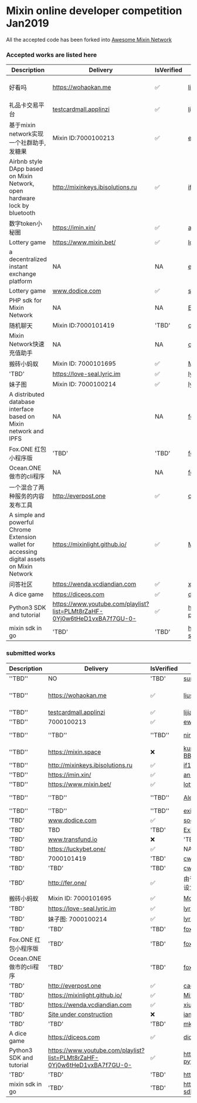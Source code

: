 # Mixin online developer competition Jan2019

All the accepted code has been forked into [Awesome Mixin Network](https://github.com/awesome-mixin-network)

### Accepted works are listed here
| Description | Delivery  | IsVerified | GithubAddress | CodeIsVerified |
|--|--|--|--|--|
| 好看吗| https://wohaokan.me | ✅ | [liusining/wohaokan.me-backend](https://github.com/liusining/wohaokan.me-backend)|✅  repo missing https://github.com/liusining/wohaokan.me-mixin-middleware|
|礼品卡交易平台| [testcardmall.applinzi](https://testcardmall.applinzi.com)| ✅ | [lijianld/superCardMall](https://github.com/lijianld/superCardMall)|? source code in zip package?|
| 基于mixin network实现一个社群助手, 发糖果| Mixin ID:7000100213| ✅ | [ewnk/grouphelper](https://github.com/ewnk/grouphelper) |✅|
| Airbnb style DApp based on Mixin Network, open hardware lock by bluetooth| http://mixinkeys.ibisolutions.ru| ✅ |[if1242/MixinKeys](https://github.com/if1242/MixinKeys) | ✅|
|数字token小秘圈| https://imin.xin/| ✅ | [an-lee/iminxin](https://github.com/an-lee/iminxin) |✅ |
| Lottery game| https://www.mixin.bet/| ✅ | [lotter1988/lottery](https://github.com/lotter1988/lottery) |✅|
| a decentralized instant exchange platform| NA| NA | [exinone/exincore](https://github.com/exinone/exincore) |✅|
| Lottery game| www.dodice.com| ✅ | [soooooooon/rock](https://github.com/soooooooon/rock) |✅|
| PHP sdk for Mixin Network| NA | NA | [ExinOne/mixin-sdk-php](https://github.com/ExinOne/mixin-sdk-php) |✅|
| 随机聊天| Mixin ID:7000101419| 'TBD' |[cw35/random-chat](https://github.com/cw35/random-chat) |✅|
| Mixin Network快速充值助手| NA | NA | [cw35/f1bank](https://github.com/cw35/f1bank) |✅|
| 搬砖小蚂蚁| Mixin ID: 7000101695| ✅ |[MooooonStar/ant](https://github.com/MooooonStar/ant) |✅|
| 'TBD'| https://love-seal.lyric.im| ✅ |[lyricat/love-seal]( https://github.com/lyricat/love-seal) |✅|
| 妹子图| Mixin ID: 7000100214| ✅ | [lyricat/meizi-bot](https://github.com/lyricat/meizi-bot)|✅|
| A distributed database interface based on Mixin network and IPFS| NA| NA | [fox-one/f1db](https://github.com/fox-one/f1db)|✅ |
| Fox.ONE 红包小程序版| 'TBD' | 'TBD' | [fox-one/foxone-luckycoin-wxapp](https://github.com/fox-one/foxone-luckycoin-wxapp/)|✅ |
| Ocean.ONE做市的cli程序| NA | NA | [fox-one/oobid](https://github.com/fox-one/oobid/)|✅|
| 一个混合了两种服务的内容发布工具|  http://everpost.one| ✅ | [caosbad/ever-post-mixin-bot](https://github.com/caosbad/ever-post-mixin-bot) |✅|
| A simple and powerful Chrome Extension wallet for accessing digital assets on Mixin Network| https://mixinlight.github.io/| ✅ | [MixinLight/mixin-light-wallet](https://github.com/MixinLight/mixin-light-wallet) |✅|
| 问答社区| https://wenda.vcdiandian.com| ✅ | [xiudongy/flarum](https://github.com/xiudongy/flarum) |✅|
| A dice game | https://diceos.com | ✅ |[diceos/diceos-p](https://github.com/diceos/diceos-p)|✅|
| Python3 SDK and tutorial| https://www.youtube.com/playlist?list=PLMt8rZaHF-0Yj0w6tHeD1vxBA7f7GU-0-| ✅| https://github.com/includeleec/mixin-python3-sdk | ✅
| mixin sdk in go| 'TBD'| 'TBD'|  https://github.com/MooooonStar/mixin-sdk-go |✅ |


### submitted works


| Description | Delivery  | IsVerified | GithubAddress | CodeIsVerified |
|--|--|--|--|--
| ''TBD''| NO | 'TBD' |[sumanthwhy/smart-Energy-Monitoring](https://github.com/sumanthwhy/smart-Energy-Monitoring)| 'TBD' |
| ''TBD''| https://wohaokan.me | ✅ | [liusining/wohaokan.me-backend](https://github.com/liusining/wohaokan.me-backend)|✅  repo missing https://github.com/liusining/wohaokan.me-mixin-middleware|
| ''TBD''| [testcardmall.applinzi](https://testcardmall.applinzi.com)| ✅ | [lijianld/superCardMall](https://github.com/lijianld/superCardMall)|✅|
| ''TBD''| 7000100213| ✅ | [ewnk/grouphelper](https://github.com/ewnk/grouphelper) |✅|
| ''TBD''| ''TBD''| ''TBD'' | [nirdesh27/regionalTransport-system](https://github.com/nirdesh27/regionalTransport-system) |❌ use EOS to create Application instead of Mixin |
| ''TBD''| https://mixin.space| ❌ | [kurisu-public/Mixin-Decentralization-BBS](https://github.com/kurisu-public/Mixin-Decentralization-BBS)|''TBD'' |
| ''TBD''| http://mixinkeys.ibisolutions.ru| ✅ |[if1242/MixinKeys](https://github.com/if1242/MixinKeys) | ✅|
| ''TBD''| https://imin.xin/| ✅ | [an-lee/iminxin](https://github.com/an-lee/iminxin) |✅ |
| ''TBD''| https://www.mixin.bet/| ✅ | [lotter1988/lottery](https://github.com/lotter1988/lottery) |✅|
| ''TBD''| ''TBD''| ''TBD'' | [Alexygui/Gobang](https://github.com/Alexygui/Gobang)| ❌ use ETH to create Application instead of Mixin|
| ''TBD''| ''TBD''| ''TBD'' | [exinone/exincore](https://github.com/exinone/exincore) |✅|
| 'TBD'| www.dodice.com| ✅ | [soooooooon/rock](https://github.com/soooooooon/rock) |✅|
| 'TBD'| TBD| 'TBD' | [ExinOne/mixin-sdk-php](https://github.com/ExinOne/mixin-sdk-php) |✅|
| 'TBD'| www.transfund.io| ❌ | 'TBD'|See the attachment below |
| 'TBD'| https://luckybet.one/| ✅ | NA |'TBD' |
| 'TBD'| 7000101419| 'TBD' |[cw35/random-chat](https://github.com/cw35/random-chat) |'TBD' |
| 'TBD'| 'TBD'| 'TBD' | [cw35/f1bank](https://github.com/cw35/f1bank) |'TBD'|
| 'TBD'| http://fer.one/| ✅ | 由于项目属于应用类，是非开源所有没有设立GitHub，只有gitlab，不好意思 |'TBD'|
| 搬砖小蚂蚁| Mixin ID: 7000101695| ✅ |[MooooonStar/ant](https://github.com/MooooonStar/ant) |✅|
| 'TBD'| https://love-seal.lyric.im| ✅ |[lyricat/love-seal]( https://github.com/lyricat/love-seal) |✅|
| 'TBD'| 妹子图: 7000100214| ✅ | [lyricat/meizi-bot](https://github.com/lyricat/meizi-bot)|✅|
| 'TBD'| 'TBD'| 'TBD' | [fox-one/f1db](https://github.com/fox-one/f1db)|✅ |
| Fox.ONE 红包小程序版| 'TBD' | 'TBD' | [fox-one/foxone-luckycoin-wxapp](https://github.com/fox-one/foxone-luckycoin-wxapp/)|✅ |
| Ocean.ONE做市的cli程序| 'TBD' | 'TBD' | [fox-one/oobid](https://github.com/fox-one/oobid/)|✅|
| 'TBD'|  http://everpost.one| ✅ | [caosbad/ever-post-mixin-bot](https://github.com/caosbad/ever-post-mixin-bot) |✅|
| 'TBD'| https://mixinlight.github.io/| ✅ | [MixinLight/mixin-light-wallet](https://github.com/MixinLight/mixin-light-wallet) |✅|
| 'TBD'| https://wenda.vcdiandian.com| ✅ | [xiudongy/flarum](https://github.com/xiudongy/flarum) |✅|
| 'TBD'| [Site under construction](https://shubhamkarala.github.io/melexa-web/)| ❌ | [iamkumarji/MixinApp-Hackinators-](https://github.com/iamkumarji/MixinApp-Hackinators-) |?Where is alexa code|
| 'TBD'| 'TBD'| 'TBD' | [mkohli21/BlockGrants](https://github.com/mkohli21/BlockGrants) |✅|
| A dice game | https://diceos.com | ✅ |[diceos/diceos-p](https://github.com/diceos/diceos-p)|✅|
| Python3 SDK and tutorial| https://www.youtube.com/playlist?list=PLMt8rZaHF-0Yj0w6tHeD1vxBA7f7GU-0-| ✅| https://github.com/includeleec/mixin-python3-sdk | ✅
| 'TBD'| 'TBD'| 'TBD'|  https://github.com/HiZhongxh/Donate | ❌ based ethereum?
| mixin sdk in go| 'TBD'| 'TBD'|  https://github.com/MooooonStar/mixin-sdk-go |✅ |

